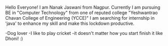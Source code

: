 Hello Everyone!
I am Nanak Jaswani from Nagpur.
Currently I am pursuing BE in "Computer Technology" from one of reputed college "Yeshwantrao Chavan College of Engineering (YCCE)"
I am searching for internship in 'java'  to enhance my skill and make this lockdown productive.

-Dog lover
-I like to play cricket
-it doesn't matter how you start finish it like Dhoni! :) 